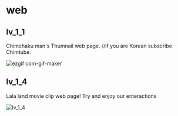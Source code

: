 # web

## lv_1_1

Chimchaku man's Thumnail web page. //if you are Korean subscribe Chimtube.

![ezgif com-gif-maker](https://user-images.githubusercontent.com/86817683/169427983-59e90c60-99df-4656-bbeb-c9465f6fa383.gif)

## lv_1_4

Lala land movie clip web page! 
Try and enjoy our enteractions

![lv_1_4](https://user-images.githubusercontent.com/86817683/169428344-bf58a754-1ed5-4690-af25-92e6c7649c3a.gif)
